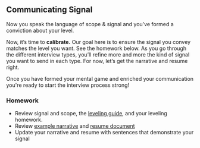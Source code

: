 ## Communicating Signal

Now you speak the language of scope & signal and you’ve formed a conviction about your level.

Now, it’s time to **calibrate.** Our goal here is to ensure the signal you convey matches the level you want. See the homework below.  As you go through the different interview types, you’ll refine more and more the kind of signal you want to send in each type. For now, let’s get the narrative and resume right.

Once you have formed your mental game and enriched your communication you're ready to start the interview process strong!

### Homework
* Review signal and scope, the [leveling guide](#leveling-guide), and your leveling homework.
* Review [example narrative](#example-narrative) and [resume document](https://docs.google.com/viewer?url=https://github.com/nezaj/jobsearch-content/raw/master/assets/stepan-resume.pdf)
* Update your narrative and resume with sentences that demonstrate your signal
